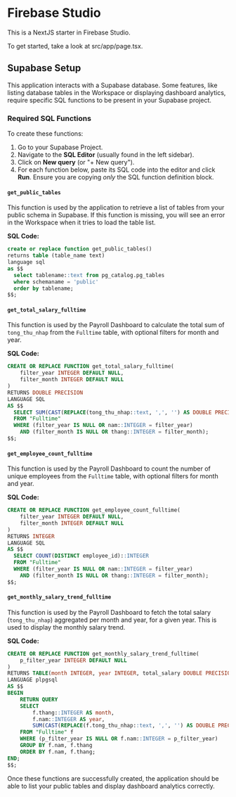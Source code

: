 
# Firebase Studio

This is a NextJS starter in Firebase Studio.

To get started, take a look at src/app/page.tsx.

## Supabase Setup

This application interacts with a Supabase database. Some features, like listing database tables in the Workspace or displaying dashboard analytics, require specific SQL functions to be present in your Supabase project.

### Required SQL Functions

To create these functions:

1.  Go to your Supabase Project.
2.  Navigate to the **SQL Editor** (usually found in the left sidebar).
3.  Click on **New query** (or "+ New query").
4.  For each function below, paste its SQL code into the editor and click **Run**. Ensure you are copying *only* the SQL function definition block.

#### `get_public_tables`

This function is used by the application to retrieve a list of tables from your public schema in Supabase. If this function is missing, you will see an error in the Workspace when it tries to load the table list.

**SQL Code:**
```sql
create or replace function get_public_tables()
returns table (table_name text)
language sql
as $$
  select tablename::text from pg_catalog.pg_tables
  where schemaname = 'public'
  order by tablename;
$$;
```

#### `get_total_salary_fulltime`

This function is used by the Payroll Dashboard to calculate the total sum of `tong_thu_nhap` from the `Fulltime` table, with optional filters for month and year.

**SQL Code:**
```sql
CREATE OR REPLACE FUNCTION get_total_salary_fulltime(
    filter_year INTEGER DEFAULT NULL,
    filter_month INTEGER DEFAULT NULL
)
RETURNS DOUBLE PRECISION
LANGUAGE SQL
AS $$
  SELECT SUM(CAST(REPLACE(tong_thu_nhap::text, ',', '') AS DOUBLE PRECISION))
  FROM "Fulltime"
  WHERE (filter_year IS NULL OR nam::INTEGER = filter_year)
    AND (filter_month IS NULL OR thang::INTEGER = filter_month);
$$;
```

#### `get_employee_count_fulltime`

This function is used by the Payroll Dashboard to count the number of unique employees from the `Fulltime` table, with optional filters for month and year.

**SQL Code:**
```sql
CREATE OR REPLACE FUNCTION get_employee_count_fulltime(
    filter_year INTEGER DEFAULT NULL,
    filter_month INTEGER DEFAULT NULL
)
RETURNS INTEGER
LANGUAGE SQL
AS $$
  SELECT COUNT(DISTINCT employee_id)::INTEGER
  FROM "Fulltime"
  WHERE (filter_year IS NULL OR nam::INTEGER = filter_year)
    AND (filter_month IS NULL OR thang::INTEGER = filter_month);
$$;
```

#### `get_monthly_salary_trend_fulltime`

This function is used by the Payroll Dashboard to fetch the total salary (`tong_thu_nhap`) aggregated per month and year, for a given year. This is used to display the monthly salary trend.

**SQL Code:**
```sql
CREATE OR REPLACE FUNCTION get_monthly_salary_trend_fulltime(
    p_filter_year INTEGER DEFAULT NULL
)
RETURNS TABLE(month INTEGER, year INTEGER, total_salary DOUBLE PRECISION)
LANGUAGE plpgsql
AS $$
BEGIN
    RETURN QUERY
    SELECT
        f.thang::INTEGER AS month,
        f.nam::INTEGER AS year,
        SUM(CAST(REPLACE(f.tong_thu_nhap::text, ',', '') AS DOUBLE PRECISION)) AS total_salary
    FROM "Fulltime" f
    WHERE (p_filter_year IS NULL OR f.nam::INTEGER = p_filter_year)
    GROUP BY f.nam, f.thang
    ORDER BY f.nam, f.thang;
END;
$$;
```

Once these functions are successfully created, the application should be able to list your public tables and display dashboard analytics correctly.
